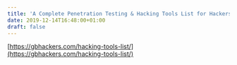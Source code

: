 ```yaml
---
title: 'A Complete Penetration Testing & Hacking Tools List for Hackers & Security Professionals'
date: 2019-12-14T16:48:00+01:00
draft: false
---
```


[https://gbhackers.com/hacking-tools-list/](https://gbhackers.com/hacking-tools-list/)